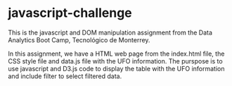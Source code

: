 # javascript-challenge


This is the javascript and DOM manipulation assignment from the Data Analytics Boot Camp, Tecnológico de Monterrey.  

In this assignment, we have a HTML web page from the index.html file, the CSS style file and data.js file with the UFO information.  The purspose is to use javascript and D3.js code to display the table with the UFO information and include filter to select filtered data.




